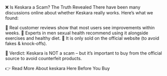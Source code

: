 ❌ Is Keskara a Scam? The Truth Revealed
There have been many discussions online about whether Keskara really works. Here’s what we found:

🔹 Real customer reviews show that most users see improvements within weeks.
🔹 Experts in men sexual health recommend using it alongside exercises and healthy diet.
🔹 It is only sold on the official website (to avoid fakes & knock-offs).

📌 Verdict: Keskara is NOT a scam – but it’s important to buy from the official source to avoid counterfeit products.

👉 Read More About keskara Here Before You Buy

